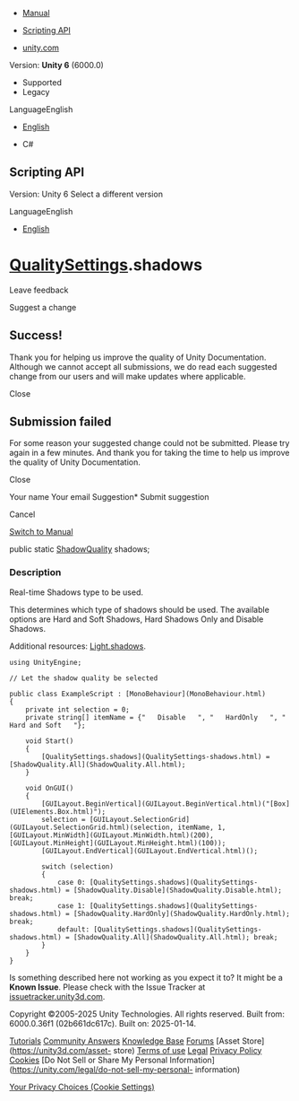 [ ]()

  * [Manual](../Manual/index.html)
  * [Scripting API](../ScriptReference/index.html)

  * [unity.com](https://unity.com/)

Version: **Unity 6** (6000.0)

  * Supported
  * Legacy

LanguageEnglish

  * [English]()

  * C#

[ ](https://docs.unity3d.com)

## Scripting API

Version: Unity 6 Select a different version

LanguageEnglish

  * [English]()

#  [QualitySettings](QualitySettings.html).shadows

Leave feedback

Suggest a change

## Success!

Thank you for helping us improve the quality of Unity Documentation. Although
we cannot accept all submissions, we do read each suggested change from our
users and will make updates where applicable.

Close

## Submission failed

For some reason your suggested change could not be submitted. Please <a>try
again</a> in a few minutes. And thank you for taking the time to help us
improve the quality of Unity Documentation.

Close

Your name Your email Suggestion* Submit suggestion

Cancel

[Switch to Manual](../Manual/class-QualitySettings.html "Go to QualitySettings
Component in the Manual")

public static [ShadowQuality](ShadowQuality.html) shadows;

### Description

Real-time Shadows type to be used.

This determines which type of shadows should be used. The available options
are Hard and Soft Shadows, Hard Shadows Only and Disable Shadows.  
  
Additional resources: [Light.shadows](Light-shadows.html).

    
    
    using UnityEngine;  
      
    // Let the shadow quality be selected  
      
    public class ExampleScript : [MonoBehaviour](MonoBehaviour.html)
    {
        private int selection = 0;
        private string[] itemName = {"   Disable   ", "   HardOnly   ", "   Hard and Soft   "};  
      
        void Start()
        {
            [QualitySettings.shadows](QualitySettings-shadows.html) = [ShadowQuality.All](ShadowQuality.All.html);
        }  
      
        void OnGUI()
        {
            [GUILayout.BeginVertical](GUILayout.BeginVertical.html)("[Box](UIElements.Box.html)");
            selection = [GUILayout.SelectionGrid](GUILayout.SelectionGrid.html)(selection, itemName, 1, [GUILayout.MinWidth](GUILayout.MinWidth.html)(200), [GUILayout.MinHeight](GUILayout.MinHeight.html)(100));
            [GUILayout.EndVertical](GUILayout.EndVertical.html)();  
      
            switch (selection)
            {
                case 0: [QualitySettings.shadows](QualitySettings-shadows.html) = [ShadowQuality.Disable](ShadowQuality.Disable.html); break;
                case 1: [QualitySettings.shadows](QualitySettings-shadows.html) = [ShadowQuality.HardOnly](ShadowQuality.HardOnly.html); break;
                default: [QualitySettings.shadows](QualitySettings-shadows.html) = [ShadowQuality.All](ShadowQuality.All.html); break;
            }
        }
    }
    

Is something described here not working as you expect it to? It might be a
**Known Issue**. Please check with the Issue Tracker at
[issuetracker.unity3d.com](https://issuetracker.unity3d.com).

Copyright ©2005-2025 Unity Technologies. All rights reserved. Built from:
6000.0.36f1 (02b661dc617c). Built on: 2025-01-14.

[Tutorials](https://unity3d.com/learn) [Community
Answers](https://answers.unity3d.com) [Knowledge
Base](https://support.unity3d.com/hc/en-us)
[Forums](https://forum.unity3d.com) [Asset Store](https://unity3d.com/asset-
store) [Terms of use](https://docs.unity3d.com/Manual/TermsOfUse.html)
[Legal](https://unity.com/legal) [Privacy
Policy](https://unity.com/legal/privacy-policy)
[Cookies](https://unity.com/legal/cookie-policy) [Do Not Sell or Share My
Personal Information](https://unity.com/legal/do-not-sell-my-personal-
information)

[Your Privacy Choices (Cookie Settings)](javascript:void\(0\);)

